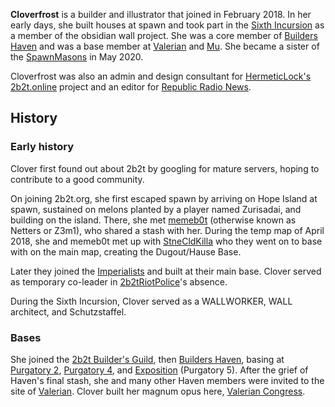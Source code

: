 **Cloverfrost** is a builder and illustrator that joined in February 2018. In her early days, she built houses at spawn and took part in the [Sixth Incursion](https://2b2t.miraheze.org/wiki/Sixth_Incursion) as a member of the obsidian wall project. She was a core member of [Builders Haven](https://2b2t.miraheze.org/wiki/Builders_Haven) and was a base member at [Valerian](https://2b2t.miraheze.org/wiki/Valerian) and [Mu](https://2b2t.miraheze.org/wiki/Mu). She became a sister of the [SpawnMasons](https://2b2t.miraheze.org/wiki/SpawnMasons) in May 2020.

Cloverfrost was also an admin and design consultant for [HermeticLock's](https://2b2t.miraheze.org/wiki/HermeticLock) [2b2t.online](https://2b2t.miraheze.org/wiki/2b2t.online) project and an editor for [Republic Radio News](https://2b2t.miraheze.org/wiki/Republic_Radio_News).

## History
### Early history
Clover first found out about 2b2t by googling for mature servers, hoping to contribute to a good community.

On joining 2b2t.org, she first escaped spawn by arriving on Hope Island at spawn, sustained on melons planted by a player named Zurisadai, and building on the island. There, she met [memeb0t](https://2b2t.miraheze.org/wiki/memeb0t) (otherwise known as Netters or Z3m1), who shared a stash with her. During the temp map of April 2018, she and memeb0t met up with [StneCldKilla](https://2b2t.miraheze.org/wiki/StneCldKilla) who they went on to base with on the main map, creating the Dugout/Hause Base.

Later they joined the [Imperialists](https://2b2t.miraheze.org/wiki/Imperialists_V.2) and built at their main base. Clover served as temporary co-leader in [2b2tRiotPolice](https://2b2t.miraheze.org/wiki/2b2tRiotPolice)'s absence.

During the Sixth Incursion, Clover served as a WALLWORKER, WALL architect, and Schutzstaffel.

### Bases
She joined the [2b2t Builder's Guild](https://2b2t.miraheze.org/wiki/2b2t_Builder%27s_Guild), then [Builders Haven](https://2b2t.miraheze.org/wiki/Builders_Haven), basing at [Purgatory 2](https://2b2t.miraheze.org/wiki/Purgatory_2), [Purgatory 4](https://2b2t.miraheze.org/wiki/Purgatory_4), and [Exposition](https://2b2t.miraheze.org/wiki/Exposition) (Purgatory 5). After the grief of Haven's final stash, she and many other Haven members were invited to the site of [Valerian](https://2b2t.miraheze.org/wiki/Valerian). Clover built her magnum opus here, [Valerian Congress](https://2b2t.miraheze.org/wiki/Valerian#Congress).